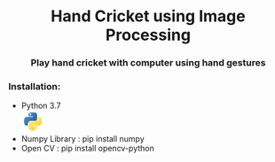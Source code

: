 <h1 align ="center">Hand Cricket using Image Processing</h1>
<h3 align="center">Play hand cricket with computer using hand gestures</h3>

<h3 align="left">Installation:</h3>
<ul>
  <li>Python 3.7</li><a href="https://www.python.org" target="_blank"> <img src="https://raw.githubusercontent.com/devicons/devicon/master/icons/python/python-original.svg" alt="python" width="40" height="40"/> </a>
  <li>Numpy Library : pip install numpy</li>
  <li>Open CV : pip install opencv-python</li>
<ul>

